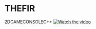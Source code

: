 # THEFIR
2DGAMECONSOLEC++
[![Watch the video](https://img.youtube.com/vi/QL58PXE56QI/maxresdefault.jpg)](https://youtu.be/QL58PXE56QI)
